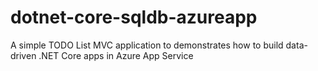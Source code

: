 # dotnet-core-sqldb-azureapp
A simple TODO List MVC application to demonstrates how to build data-driven .NET Core apps in Azure App Service
